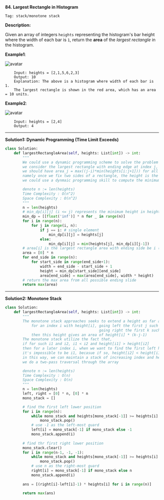 **84. Largest Rectangle in Histogram**

```Tag: stack/monotone stack```

**Description:**

Given an array of integers ```heights``` representing the histogram's bar height where the width of each bar is ```1```, return the **area** of the *largest rectangle* in the histogram.

**Example1**:

![avatar](Fig/84-E1.jpeg)

		Input: heights = [2,1,5,6,2,3]
		Output: 10
		Explanation: The above is a histogram where width of each bar is 1.
		The largest rectangle is shown in the red area, which has an area = 10 units.
        
**Example2**:

![avatar](Fig/84-E2.jpeg)

		Input: heights = [2,4]
		Output: 4
        
-----------

**Solution1: Dynamic Programming (Time Limit Exceeds)**

```python
class Solution:
    def largestRectangleArea(self, heights: List[int]) -> int:
        """
        We could use a dynamic programming scheme to solve the problem
        we consider the largest rectangle with ending edge at index j, call it area_j
        we should have area_j = max((j-i)*min(heights[i:j+1])) for all i < j
        namely once we fix two sides of a rectangle, the height is the minimum height in between the two sides
        we could use a dynmaic programming skill to compute the minimum height in any heights[i:j] for any i < j pairs

        denote n := len(heights)
        Time Complexity : O(n^2)
        Space Complexity : O(n^2)
        """
        n = len(heights)
        # min_dp[i][j] (i <= j) represents the minimum height in heights[i:j+1], i.e. both end points i and j are included
        min_dp = [[float('inf')] * n for _ in range(n)]
        for i in range(n):
            for j in range(i, n):
                if j == i: # single element
                    min_dp[i][j] = heights[j]
                else:
                    min_dp[i][j] = min(heights[j], min_dp[i][j-1])
        # area[i] is the largest rectangle area with ending side be i (included)
        area = [0] * n
        for end_side in range(n):
            for start_side in range(end_side+1):
                width = end_side - start_side + 1
                height = min_dp[start_side][end_side]
                area[end_side] = max(area[end_side], width * height)
        # return the max area from all possible ending slide
        return max(area)    
```

-----------

**Solution2: Monotone Stack**

```python
class Solution:
    def largestRectangleArea(self, heights: List[int]) -> int:
        """
        The monotone stack approaches seeks to extend a height as far as possible,
            for an index i with height[i], going left the first j such that height[j] < height[i]
                                           going right the first k such that height[k] < height[i]
            then this height gives an area of height[i] * (k-j-1)
        The monotone stack utilize the fact that,
        if for such i1 and i2, i1 < i2 and height[i1] > height[i2]
        then for a later index i, when we want to find the first left height[left] < height[i]
        it's impossible to be i1, becasue if so, height[i2] < height[i1] < height[i] yet i2 > i1, so the first left would be i2
        in this way, we can maintain a stack of increasing index and height from stack bottom to stack top
        we do a two-pass traversal through the array

        denote n := len(heights)
        Time Complexity : O(n)
        Space Complexity : O(n)
        """
        n = len(heights)
        left, right = [0] * n, [0] * n
        mono_stack = []

        # find the first left lower position
        for i in range(n):
            while mono_stack and heights[mono_stack[-1]] >= heights[i]:
                mono_stack.pop()
            # use -1 as the left-most guard
            left[i] = mono_stack[-1] if mono_stack else -1
            mono_stack.append(i)
        
        # find thr first right lower position
        mono_stack.clear()
        for i in range(n-1, -1, -1):
            while mono_stack and heights[mono_stack[-1]] >= heights[i]:
                mono_stack.pop() 
            # use n as the right-most guard
            right[i] = mono_stack[-1] if mono_stack else n
            mono_stack.append(i)
        
        ans = [(right[i]-left[i]-1) * heights[i] for i in range(n)]

        return max(ans)
```

